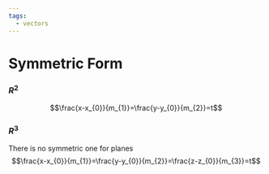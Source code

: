 ```yaml
---
tags:
  - vectors
---
```

# Symmetric Form
### $R^2$
$$\frac{x-x_{0}}{m_{1}}=\frac{y-y_{0}}{m_{2}}=t$$

### $R^3$
There is no symmetric one for planes
$$\frac{x-x_{0}}{m_{1}}=\frac{y-y_{0}}{m_{2}}=\frac{z-z_{0}}{m_{3}}=t$$

